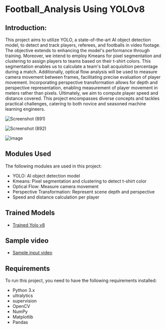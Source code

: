 # Football_Analysis Using YOLOv8

## Introduction:

This project aims to utilize YOLO, a state-of-the-art AI object detection model, to detect and track players, referees, and footballs in video footage. The objective extends to enhancing the model's performance through training. Moreover, we intend to employ Kmeans for pixel segmentation and clustering to assign players to teams based on their t-shirt colors. This segmentation enables us to calculate a team's ball acquisition percentage during a match. Additionally, optical flow analysis will be used to measure camera movement between frames, facilitating precise evaluation of player movement. Incorporating perspective transformation allows for depth and perspective representation, enabling measurement of player movement in meters rather than pixels. Ultimately, we aim to compute player speed and distance covered. This project encompasses diverse concepts and tackles practical challenges, catering to both novice and seasoned machine learning engineers.


![Screenshot (891)](https://github.com/akashdas2110/Football_Analysis_Using_YOLOv8/assets/112683602/4e206c77-88f3-4ff9-a21b-5aed4c8621c8)

![Screenshot (892)](https://github.com/akashdas2110/Football_Analysis_Using_YOLOv8/assets/112683602/376f59d7-4416-4482-b52d-4a12be5d7e9f)

![image](https://github.com/akashdas2110/Football_Analysis_Using_YOLOv8/assets/112683602/91fc73a6-0bf3-4339-a2bf-7ab883d8ed06)






## Modules Used
The following modules are used in this project:

* YOLO: AI object detection model
* Kmeans: Pixel segmentation and clustering to detect t-shirt color
* Optical Flow: Measure camera movement
* Perspective Transformation: Represent scene depth and perspective
* Speed and distance calculation per player

## Trained Models

* [Trained Yolo v8](https://drive.google.com/file/d/1DC2kCygbBWUKheQ_9cFziCsYVSRw6axK/view)

## Sample video
* [Sample input video](https://drive.google.com/file/d/1dvTx3G2iG1Z5Vj2y3gyk_9vjV7y86Y4J/view?usp=sharing)

## Requirements
To run this project, you need to have the following requirements installed:

* Python 3.x
* ultralytics
* supervision
* OpenCV
* NumPy
* Matplotlib
* Pandas
